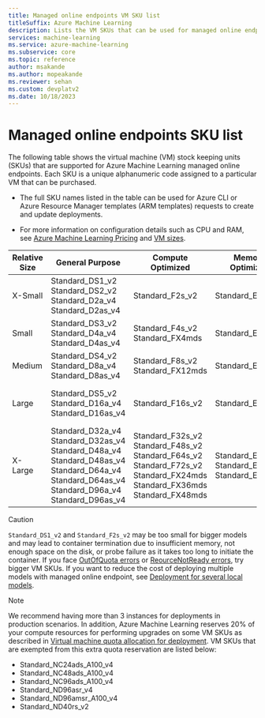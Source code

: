 ```yaml
---
title: Managed online endpoints VM SKU list
titleSuffix: Azure Machine Learning
description: Lists the VM SKUs that can be used for managed online endpoints in Azure Machine Learning.
services: machine-learning
ms.service: azure-machine-learning
ms.subservice: core
ms.topic: reference
author: msakande
ms.author: mopeakande
ms.reviewer: sehan
ms.custom: devplatv2
ms.date: 10/18/2023
---
```


# Managed online endpoints SKU list

The following table shows the virtual machine (VM) stock keeping units (SKUs) that are supported for Azure Machine Learning managed online endpoints. Each SKU is a unique alphanumeric code assigned to a particular VM that can be purchased.

* The full SKU names listed in the table can be used for Azure CLI or Azure Resource Manager templates (ARM templates) requests to create and update deployments.

* For more information on configuration details such as CPU and RAM, see [Azure Machine Learning Pricing](https://azure.microsoft.com/pricing/details/machine-learning/) and [VM sizes](../virtual-machines/sizes.md).

| Relative Size | General Purpose | Compute Optimized | Memory Optimized | GPU |
| ---           | ---             | ---               | ---              | --- |
| X-Small       | Standard_DS1_v2 <br/> Standard_DS2_v2 <br/> Standard_D2a_v4 <br/> Standard_D2as_v4 | Standard_F2s_v2 | Standard_E2s_v3  | Standard_NC4as_T4_v3 |
| Small         | Standard_DS3_v2 <br/> Standard_D4a_v4 <br/> Standard_D4as_v4                       | Standard_F4s_v2 <br/> Standard_FX4mds  | Standard_E4s_v3  | Standard_NC6s_v2 <br/> Standard_NC6s_v3 <br/> Standard_NC8as_T4_v3 |
| Medium        | Standard_DS4_v2 </br> Standard_D8a_v4 </br> Standard_D8as_v4 | Standard_F8s_v2 </br> Standard_FX12mds | Standard_E8s_v3 | Standard_NC12s_v2 <br/> Standard_NC12s_v3 <br/> Standard_NC16as_T4_v3 |
| Large         | Standard_DS5_v2 </br> Standard_D16a_v4 </br> Standard_D16as_v4 | Standard_F16s_v2 | Standard_E16s_v3 | Standard_NC24s_v2 <br/> Standard_NC24s_v3 <br/> Standard_NC64as_T4_v3 </br> Standard_NC24ads_A100_v4 |
| X-Large       | Standard_D32a_v4 </br> Standard_D32as_v4 </br> Standard_D48a_v4 </br> Standard_D48as_v4 </br> Standard_D64a_v4 </br> Standard_D64as_v4 </br> Standard_D96a_v4 </br> Standard_D96as_v4 | Standard_F32s_v2 <br/> Standard_F48s_v2 <br/> Standard_F64s_v2 <br/> Standard_F72s_v2 <br/> Standard_FX24mds <br/> Standard_FX36mds <br/> Standard_FX48mds | Standard_E32s_v3 <br/> Standard_E48s_v3 <br/> Standard_E64s_v3 | Standard_NC48ads_A100_v4 </br> Standard_NC96ads_A100_v4 </br> Standard_ND96asr_v4 </br> Standard_ND96amsr_A100_v4 </br> Standard_ND40rs_v2 |

> [!CAUTION]
> `Standard_DS1_v2` and `Standard_F2s_v2` may be too small for bigger models and may lead to container termination due to insufficient memory, not enough space on the disk, or probe failure as it takes too long to initiate the container. If you face [OutOfQuota errors](how-to-troubleshoot-online-endpoints.md?tabs=cli#error-outofquota) or [ReourceNotReady errors](how-to-troubleshoot-online-endpoints.md?tabs=cli#error-resourcenotready), try bigger VM SKUs. If you want to reduce the cost of deploying multiple models with managed online endpoint, see [Deployment for several local models](concept-online-deployment-model-specification.md#deployment-for-several-local-models).

> [!NOTE]
> We recommend having more than 3 instances for deployments in production scenarios. In addition, Azure Machine Learning reserves 20% of your compute resources for performing upgrades on some VM SKUs as described in [Virtual machine quota allocation for deployment](how-to-manage-quotas.md#virtual-machine-quota-allocation-for-deployment). VM SKUs that are exempted from this extra quota reservation are listed below:
> - Standard_NC24ads_A100_v4
> - Standard_NC48ads_A100_v4
> - Standard_NC96ads_A100_v4
> - Standard_ND96asr_v4
> - Standard_ND96amsr_A100_v4
> - Standard_ND40rs_v2
